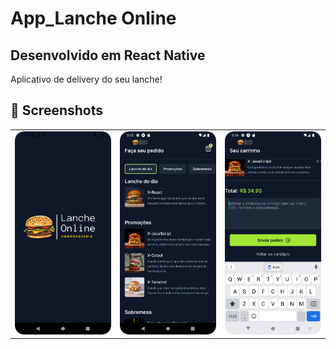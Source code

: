 # App_Lanche Online
## Desenvolvido em React Native 
Aplicativo de delivery do seu lanche!


## :camera_flash: Screenshots
<!-- You can add more screenshots here if you like -->

<table>
  <tr>
    <td><img src="/Screenshot_1.png" width="260"></td><td><img src="/Screenshot_2.png" width="260"></td><td><img src="/Screenshot_3.png" width="260">
  </tr>
</table>
